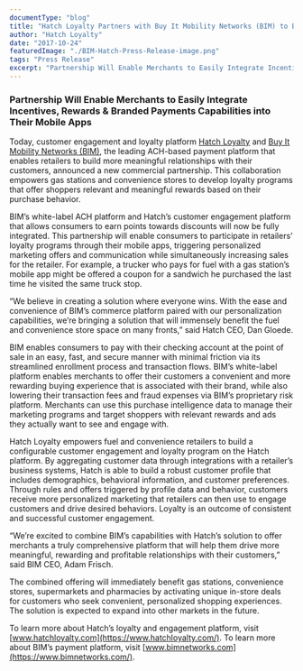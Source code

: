 ```yaml
---
documentType: "blog"
title: "Hatch Loyalty Partners with Buy It Mobility Networks (BIM) to Bring the Leading Commerce and Customer Engagement Solution to Fuel & Convenience Stores"
author: "Hatch Loyalty"
date: "2017-10-24"
featuredImage: "./BIM-Hatch-Press-Release-image.png"
tags: "Press Release"
excerpt: "Partnership Will Enable Merchants to Easily Integrate Incentives, Rewards & Branded Payments Capabilities into Their Mobile Apps"
---
```


### Partnership Will Enable Merchants to Easily Integrate Incentives, Rewards & Branded Payments Capabilities into Their Mobile Apps

Today, customer engagement and loyalty platform [Hatch Loyalty](https://www.hatchloyalty.com/) and [Buy It Mobility Networks (BIM)](https://www.bimnetworks.com/), the leading ACH-based payment platform that enables retailers to build more meaningful relationships with their customers, announced a new commercial partnership. This collaboration empowers gas stations and convenience stores to develop loyalty programs that offer shoppers relevant and meaningful rewards based on their purchase behavior.

BIM’s white-label ACH platform and Hatch’s customer engagement platform that allows consumers to earn points towards discounts will now be fully integrated. This partnership will enable consumers to participate in retailers’ loyalty programs through their mobile apps, triggering personalized marketing offers and communication while simultaneously increasing sales for the retailer. For example, a trucker who pays for fuel with a gas station’s mobile app might be offered a coupon for a sandwich he purchased the last time he visited the same truck stop.

“We believe in creating a solution where everyone wins. With the ease and convenience of BIM’s commerce platform paired with our personalization capabilities, we’re bringing a solution that will immensely benefit the fuel and convenience store space on many fronts,” said Hatch CEO, Dan Gloede.

BIM enables consumers to pay with their checking account at the point of sale in an easy, fast, and secure manner with minimal friction via its streamlined enrollment process and transaction flows. BIM’s white-label platform enables merchants to offer their customers a convenient and more rewarding buying experience that is associated with their brand, while also lowering their transaction fees and fraud expenses via BIM’s proprietary risk platform. Merchants can use this purchase intelligence data to manage their marketing programs and target shoppers with relevant rewards and ads they actually want to see and engage with.

Hatch Loyalty empowers fuel and convenience retailers to build a configurable customer engagement and loyalty program on the Hatch platform. By aggregating customer data through integrations with a retailer’s business systems, Hatch is able to build a robust customer profile that includes demographics, behavioral information, and customer preferences. Through rules and offers triggered by profile data and behavior, customers receive more personalized marketing that retailers can then use to engage customers and drive desired behaviors. Loyalty is an outcome of consistent and successful customer engagement.

“We’re excited to combine BIM’s capabilities with Hatch’s solution to offer merchants a truly comprehensive platform that will help them drive more meaningful, rewarding and profitable relationships with their customers,” said BIM CEO, Adam Frisch.

The combined offering will immediately benefit gas stations, convenience stores, supermarkets and pharmacies by activating unique in-store deals for customers who seek convenient, personalized shopping experiences. The solution is expected to expand into other markets in the future.

To learn more about Hatch’s loyalty and engagement platform, visit [www.hatchloyalty.com](https://www.hatchloyalty.com/).
To learn more about BIM’s payment platform, visit [www.bimnetworks.com](https://www.bimnetworks.com/).
